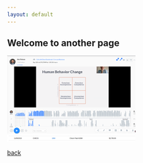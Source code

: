 ```yaml
---
layout: default
---
```


## Welcome to another page

<a data-fancybox="gallery" href="images/1.png"><img src="images/small/1.png"></a>
<a data-fancybox="gallery" href="images/2.png"><img src="images/small/2.png"></a>


[back](./)
